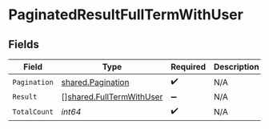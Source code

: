 # PaginatedResultFullTermWithUser


## Fields

| Field                                                                       | Type                                                                        | Required                                                                    | Description                                                                 |
| --------------------------------------------------------------------------- | --------------------------------------------------------------------------- | --------------------------------------------------------------------------- | --------------------------------------------------------------------------- |
| `Pagination`                                                                | [shared.Pagination](../../../pkg/models/shared/pagination.md)               | :heavy_check_mark:                                                          | N/A                                                                         |
| `Result`                                                                    | [][shared.FullTermWithUser](../../../pkg/models/shared/fulltermwithuser.md) | :heavy_minus_sign:                                                          | N/A                                                                         |
| `TotalCount`                                                                | *int64*                                                                     | :heavy_check_mark:                                                          | N/A                                                                         |